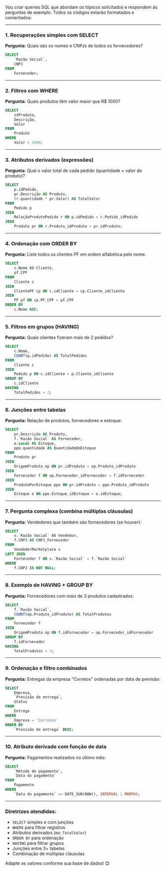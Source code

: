 Vou criar queries SQL que abordam os tópicos solicitados e respondem às perguntas de exemplo. Todos os códigos estarão formatados e comentados:

---

### **1. Recuperações simples com SELECT**
**Pergunta:** Quais são os nomes e CNPJs de todos os fornecedores?
```sql
SELECT 
    `Razão Social`, 
    CNPJ 
FROM 
    Fornecedor;
```

---

### **2. Filtros com WHERE**
**Pergunta:** Quais produtos têm valor maior que R$ 1000?
```sql
SELECT 
    idProduto, 
    Descrição, 
    Valor 
FROM 
    Produto 
WHERE 
    Valor > 1000;
```

---

### **3. Atributos derivados (expressões)**
**Pergunta:** Qual o valor total de cada pedido (quantidade × valor do produto)?
```sql
SELECT 
    p.idPedido,
    pr.Descrição AS Produto,
    (r.quantidade * pr.Valor) AS TotalValor
FROM 
    Pedido p
JOIN 
    RelaçãoProdutoPedido r ON p.idPedido = r.Pedido_idPedido
JOIN 
    Produto pr ON r.Produto_idProduto = pr.idProduto;
```

---

### **4. Ordenação com ORDER BY**
**Pergunta:** Liste todos os clientes PF em ordem alfabética pelo nome.
```sql
SELECT 
    c.Nome AS Cliente, 
    pf.CPF 
FROM 
    Cliente c
JOIN 
    ClientePF cp ON c.idCliente = cp.Cliente_idCliente
JOIN 
    PF pf ON cp.PF_CPF = pf.CPF
ORDER BY 
    c.Nome ASC;
```

---

### **5. Filtros em grupos (HAVING)**
**Pergunta:** Quais clientes fizeram mais de 2 pedidos?
```sql
SELECT 
    c.Nome, 
    COUNT(p.idPedido) AS TotalPedidos
FROM 
    Cliente c
JOIN 
    Pedido p ON c.idCliente = p.Cliente_idCliente
GROUP BY 
    c.idCliente
HAVING 
    TotalPedidos > 2;
```

---

### **6. Junções entre tabelas**
**Pergunta:** Relação de produtos, fornecedores e estoque:
```sql
SELECT 
    pr.Descrição AS Produto,
    f.`Razão Social` AS Fornecedor,
    e.Local AS Estoque,
    ppe.quantidade AS QuantidadeEmEstoque
FROM 
    Produto pr
JOIN 
    OrigemProduto op ON pr.idProduto = op.Produto_idProduto
JOIN 
    Fornecedor f ON op.Fornecedor_idFornecedor = f.idFornecedor
JOIN 
    ProdutoPorEstoque ppe ON pr.idProduto = ppe.Produto_idProduto
JOIN 
    Estoque e ON ppe.Estoque_idEstoque = e.idEstoque;
```

---

### **7. Pergunta complexa (combina múltiplas cláusulas)**
**Pergunta:** Vendedores que também são fornecedores (se houver):
```sql
SELECT 
    v.`Razão Social` AS Vendedor, 
    f.CNPJ AS CNPJ_Fornecedor
FROM 
    VendederMarketplace v
LEFT JOIN 
    Fornecedor f ON v.`Razão Social` = f.`Razão Social`
WHERE 
    f.CNPJ IS NOT NULL;
```

---

### **8. Exemplo de HAVING + GROUP BY**
**Pergunta:** Fornecedores com mais de 3 produtos cadastrados:
```sql
SELECT 
    f.`Razão Social`, 
    COUNT(op.Produto_idProduto) AS TotalProdutos
FROM 
    Fornecedor f
JOIN 
    OrigemProduto op ON f.idFornecedor = op.Fornecedor_idFornecedor
GROUP BY 
    f.idFornecedor
HAVING 
    TotalProdutos > 3;
```

---

### **9. Ordenação e filtro combinados**
**Pergunta:** Entregas da empresa "Correios" ordenadas por data de previsão:
```sql
SELECT 
    Empresa, 
    `Previsão de entrega`, 
    Status
FROM 
    Entrega
WHERE 
    Empresa = 'Correios'
ORDER BY 
    `Previsão de entrega` DESC;
```

---

### **10. Atributo derivado com função de data**
**Pergunta:** Pagamentos realizados no último mês:
```sql
SELECT 
    `Método de pagamento`, 
    `Data do pagamento`
FROM 
    Pagamento
WHERE 
    `Data do pagamento` >= DATE_SUB(NOW(), INTERVAL 1 MONTH);
```

---

### **Diretrizes atendidas:**
- `SELECT` simples e com junções
- `WHERE` para filtrar registros
- Atributos derivados (ex: `TotalValor`)
- `ORDER BY` para ordenação
- `HAVING` para filtrar grupos
- Junções entre 3+ tabelas
- Combinação de múltiplas cláusulas

Adapte os valores conforme sua base de dados! 😊
